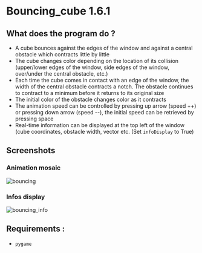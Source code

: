 # Bouncing_cube 1.6.1

## What does the program do ?
- A cube bounces against the edges of the window and against a central obstacle which contracts little by little
- The cube changes color depending on the location of its collision (upper/lower edges of the window, side edges of the window, over/under the central obstacle, etc.)
- Each time the cube comes in contact with an edge of the window, the width of the central obstacle contracts a notch. The obstacle continues to contract to a minimum before it returns to its original size
- The initial color of the obstacle changes color as it contracts
- The animation speed can be controlled by pressing up arrow (speed ++) or pressing down arrow (speed --), the initial speed can be retrieved by pressing space
- Real-time information can be displayed at the top left of the window (cube coordinates, obstacle width, vector etc. (Set `infoDisplay` to True)

## Screenshots
### Animation mosaic
![bouncing](https://user-images.githubusercontent.com/11463619/97807740-dcb2a500-1c62-11eb-8fbd-18d26d138d20.jpg)

### Infos display
![bouncing_info](https://user-images.githubusercontent.com/11463619/97807743-e20fef80-1c62-11eb-819d-89c5786ad166.jpg)

## Requirements :
- `pygame`
